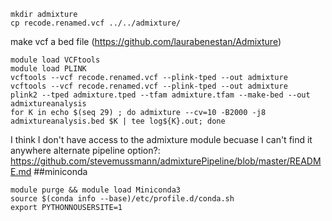```
mkdir admixture
cp recode.renamed.vcf ../../admixture/
```
make vcf a bed file (https://github.com/laurabenestan/Admixture)
```
module load VCFtools
module load PLINK
vcftools --vcf recode.renamed.vcf --plink-tped --out admixture
vcftools --vcf recode.renamed.vcf --plink-tped --out admixture
plink2 --tped admixture.tped --tfam admixture.tfam --make-bed --out admixtureanalysis
for K in echo $(seq 29) ; do admixture --cv=10 -B2000 -j8 admixtureanalysis.bed $K | tee log${K}.out; done
```
I think I don't have access to the admixture module becuase I can't find it anywhere
alternate pipeline option?: https://github.com/stevemussmann/admixturePipeline/blob/master/README.md
##miniconda
```
module purge && module load Miniconda3
source $(conda info --base)/etc/profile.d/conda.sh
export PYTHONNOUSERSITE=1

